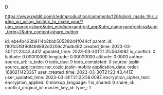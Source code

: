 D

https://www.reddit.com/r/edmproduction/comments/126hahq/i_made_this_video_on_using_limiters_to_make_your/?utm_source=share&utm_medium=android_app&utm_name=androidcss&utm_term=2&utm_content=share_button


id: ebe4b423b8114b2bbb505280d4f044cf
parent_id: f801c5f8f9df468892d0206c2fadb462
created_time: 2023-03-30T21:23:43.441Z
updated_time: 2023-03-30T21:25:56.008Z
is_conflict: 0
latitude: 0.00000000
longitude: 0.00000000
altitude: 0.0000
author: 
source_url: 
is_todo: 0
todo_due: 0
todo_completed: 0
source: joplin
source_application: net.cozic.joplin-mobile
application_data: 
order: 1680211423367
user_created_time: 2023-03-30T21:23:43.441Z
user_updated_time: 2023-03-30T21:25:56.008Z
encryption_cipher_text: 
encryption_applied: 0
markup_language: 1
is_shared: 0
share_id: 
conflict_original_id: 
master_key_id: 
type_: 1